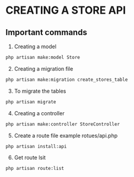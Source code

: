 # CREATING A STORE API

## Important commands
1. Creating a model
```bash
php artisan make:model Store
``` 

2. Creating a migration file
```bash
php artisan make:migration create_stores_table
```

3. To migrate the tables
```bash
php artisan migrate
```

4. Creating a controller
```bash
php artisan make:controller StoreController
```

5. Create a route file example rotues/api.php
```bash
php artisan install:api
```

6. Get route lsit
```bash
php artisan route:list
```